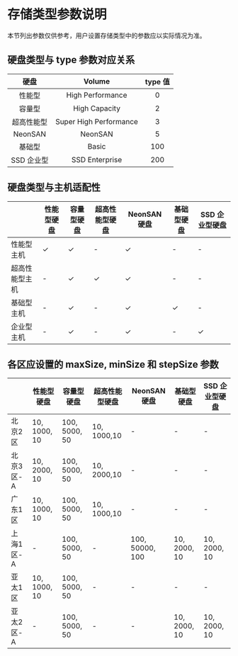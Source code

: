 # 存储类型参数说明

本节列出参数仅供参考，用户设置存储类型中的参数应以实际情况为准。

## 硬盘类型与 type 参数对应关系

|硬盘|Volume|type 值|
|:---:|:----:|:----:|
|性能型| High Performance|0|
|容量型| High Capacity|2|
|超高性能型|Super High Performance|3|
|NeonSAN| NeonSAN|5|
|基础型| Basic|100|
|SSD 企业型| SSD Enterprise|200|

## 硬盘类型与主机适配性

|          | 性能型硬盘    | 容量型硬盘  | 超高性能型硬盘 | NeonSAN 硬盘 |基础型硬盘| SSD 企业型硬盘|
|-----------|------------------|------------------|-----------------|---------|----------|-------|
|性能型主机| ✓        | ✓                | -               | ✓      | -     | -     |
|超高性能型主机| -       | ✓                | ✓               |✓  |-  |-  |
|基础型主机| -       | ✓                | -               |✓  |✓  |-  |
|企业型主机| -       | ✓                | -               |✓  |-  |✓  |


## 各区应设置的 maxSize, minSize 和 stepSize 参数

|          | 性能型硬盘    | 容量型硬盘  | 超高性能型硬盘 | NeonSAN 硬盘 |基础型硬盘| SSD 企业型硬盘|
|----|----|-----|-----|----|----|-----|
| 北京2区  |10, 1000, 10  | 100, 5000, 50  | 10, 1000,10 | -  |  - | - |
| 北京3区-A  | 10, 2000, 10  | 100, 5000, 50  | 10, 2000,10  |  - |  - | -  |
| 广东1区 | 10, 1000, 10  | 100, 5000, 50  | 10, 1000,10  |  - | -  | -  |
| 上海1区-A  | -  | 100, 5000, 50  | -  | 100, 50000, 100  | 10, 2000, 10  | 10, 2000, 10  |
| 亚太1区  |10, 1000, 10   | 100, 5000, 50  | -  |  - |  - |  - |
| 亚太2区-A  | -  | 100, 5000, 50  |  - | -  | 10, 2000, 10  | 10, 2000, 10  |